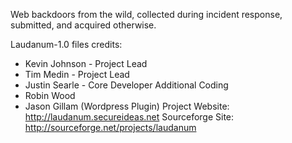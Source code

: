 Web backdoors from the wild, collected during incident response, submitted, and acquired otherwise.

Laudanum-1.0 files credits:

- Kevin Johnson
        - Project Lead
- Tim Medin
        - Project Lead
- Justin Searle
        - Core Developer
Additional Coding
- Robin Wood
- Jason Gillam (Wordpress Plugin)
Project Website: http://laudanum.secureideas.net
Sourceforge Site: http://sourceforge.net/projects/laudanum

